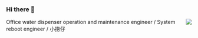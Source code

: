 ### Hi there 👋

<img align="right" src="https://github-readme-stats.vercel.app/api?username=hlwojiv&show_icons=true&icon_color=0366d6&text_color=24292e&bg_color=ffffff&hide_title=true" />

Office water dispenser operation and maintenance engineer / System reboot engineer / 小捞仔